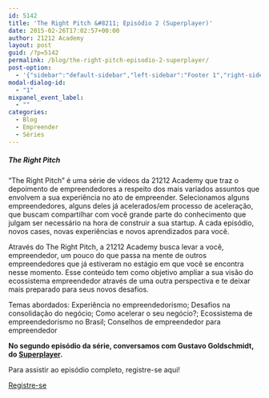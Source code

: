 ```yaml
---
id: 5142
title: 'The Right Pitch &#8211; Episódio 2 (Superplayer)'
date: 2015-02-26T17:02:57+00:00
author: 21212 Academy
layout: post
guid: /?p=5142
permalink: /blog/the-right-pitch-episodio-2-superplayer/
post-option:
  - '{"sidebar":"default-sidebar","left-sidebar":"Footer 1","right-sidebar":"Footer 1","page-title":"","page-caption":""}'
modal-dialog-id:
  - "1"
mixpanel_event_label:
  - ""
categories:
  - Blog
  - Empreender
  - Séries
---
```

##### The Right Pitch

“The Right Pitch” é uma série de vídeos da 21212 Academy que traz o depoimento de empreendedores a respeito dos mais variados assuntos que envolvem a sua experiência no ato de empreender. Selecionamos alguns empreendedores, alguns deles já acelerados/em processo de aceleração, que buscam compartilhar com você grande parte do conhecimento que julgam ser necessário na hora de construir a sua startup. A cada episódio, novos cases, novas experiências e novos aprendizados para você.

Através do The Right Pitch, a 21212 Academy busca levar a você, empreendedor, um pouco do que passa na mente de outros empreendedores que já estiveram no estágio em que você se encontra nesse momento. Esse conteúdo tem como objetivo ampliar a sua visão do ecossistema empreendedor através de uma outra perspectiva e te deixar mais preparado para seus novos desafios.

Temas abordados: Experiência no empreendedorismo; Desafios na consolidação do negócio; Como acelerar o seu negócio?; Ecossistema de empreendedorismo no Brasil; Conselhos de empreendedor para empreendedor

**No segundo episódio da série, conversamos com Gustavo Goldschmidt, do [Superplayer](https://www.superplayer.fm/).**



Para assistir ao episódio completo, registre-se aqui!

<div class="gdlr-course-button" >
  <a  href='/'>Registre-se</a>
</div>

&nbsp;